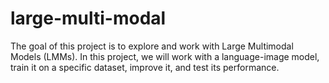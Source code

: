 # large-multi-modal
The goal of this project is to explore and work with Large Multimodal Models (LMMs). In this project, we will work with a language-image model, train it on a specific dataset, improve it, and test its performance.